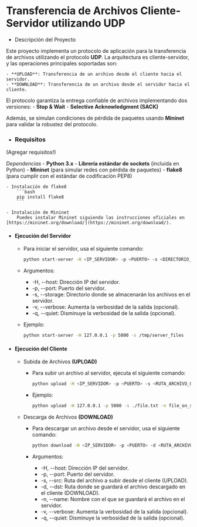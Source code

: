 # Transferencia de Archivos Cliente-Servidor utilizando UDP

- Descripción del Proyecto

Este proyecto implementa un protocolo de aplicación para la transferencia de archivos utilizando el protocolo **UDP**. La arquitectura es cliente-servidor, y las operaciones principales soportadas son:

    - **UPLOAD**: Transferencia de un archivo desde el cliente hacia el servidor.
    - **DOWNLOAD**: Transferencia de un archivo desde el servidor hacia el cliente.

El protocolo garantiza la entrega confiable de archivos implementando dos versiones:
    - **Stop & Wait**
    - **Selective Acknowledgment (SACK)**

Además, se simulan condiciones de pérdida de paquetes usando **Mininet** para validar la robustez del protocolo.

- ### Requisitos
 (Agregar requisitos!)

*Dependencias*
    - **Python 3.x** 
    - **Librería estándar de sockets** (incluida en Python)
    - **Mininet** (para simular redes con pérdida de paquetes)
    - **flake8** (para cumplir con el estándar de codificación PEP8)

    - Instalación de flake8
        ```bash
        pip install flake8
        ```

    - Instalación de Mininet
        Puedes instalar Mininet siguiendo las instrucciones oficiales en [https://mininet.org/download/](https://mininet.org/download/).

- #### Ejecución del Servidor
    - Para iniciar el servidor, usa el siguiente comando:
        ``` bash
        python start-server -H <IP_SERVIDOR> -p <PUERTO> -s <DIRECTORIO_ALMACENAMIENTO> [-v | -q]
        ```

    - Argumentos:
        - -H, --host: Dirección IP del servidor.
        - -p, --port: Puerto del servidor.
        - -s, --storage: Directorio donde se almacenarán los archivos en el servidor.
        - -v, --verbose: Aumenta la verbosidad de la salida (opcional).
        - -q, --quiet: Disminuye la verbosidad de la salida (opcional).

    - Ejemplo:
        ```bash 
        python start-server -H 127.0.0.1 -p 5000 -s /tmp/server_files
        ```

- #### Ejecución del Cliente
    - Subida de Archivos **(UPLOAD)**
        - Para subir un archivo al servidor, ejecuta el siguiente comando:
            ```bash
            python upload -H <IP_SERVIDOR> -p <PUERTO> -s <RUTA_ARCHIVO_ORIGEN> -n <NOMBRE_ARCHIVO_DESTINO> [-v | -q]
            ```

        - Ejemplo:
            ```bash 
            python upload -H 127.0.0.1 -p 5000 -s ./file.txt -n file_on_server.txt
            ```

    - Descarga de Archivos **(DOWNLOAD)**
        - Para descargar un archivo desde el servidor, usa el siguiente comando:
            ```bash
            python download -H <IP_SERVIDOR> -p <PUERTO> -d <RUTA_ARCHIVO_DESTINO> -n <NOMBRE_ARCHIVO_SERVIDOR> [-v | -q]
            ```

        - Argumentos:
            - -H, --host: Dirección IP del servidor.
            - -p, --port: Puerto del servidor.
            - -s, --src: Ruta del archivo a subir desde el cliente (UPLOAD).
            - -d, --dst: Ruta donde se guardará el archivo descargado en el cliente (DOWNLOAD).
            - -n, --name: Nombre con el que se guardará el archivo en el servidor.
            - -v, --verbose: Aumenta la verbosidad de la salida (opcional).
            - -q, --quiet: Disminuye la verbosidad de la salida (opcional).
